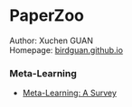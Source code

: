 PaperZoo
===================

Author: Xuchen GUAN  
Homepage: [birdguan.github.io](https://birdguan.github.io/)
### Meta-Learning
- [Meta-Learning: A Survey](./Meta-Learning_A%20survey.md)